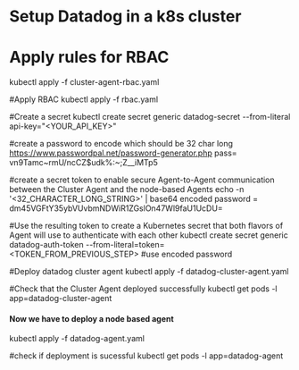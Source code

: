 # Setup Datadog in a k8s cluster 

# Apply rules for RBAC
kubectl apply -f cluster-agent-rbac.yaml

#Apply RBAC
kubectl apply -f rbac.yaml

#Create a secret
kubectl create secret generic datadog-secret --from-literal api-key="<YOUR_API_KEY>"


#create a password to encode which should be 32 char long
https://www.passwordpal.net/password-generator.php
pass= vn9Tamc~rmU/ncCZ$udk%:~;Z__iMTp5

#create a secret token to enable secure Agent-to-Agent communication between the Cluster Agent and the node-based Agents
echo -n '<32_CHARACTER_LONG_STRING>' | base64
encoded password = dm45VGFtY35ybVUvbmNDWiR1ZGslOn47Wl9faU1UcDU=

#Use the resulting token to create a Kubernetes secret that both flavors of Agent will use to authenticate with each other
kubectl create secret generic datadog-auth-token --from-literal=token=<TOKEN_FROM_PREVIOUS_STEP>  #use encoded password

#Deploy datadog cluster agent
 kubectl apply -f datadog-cluster-agent.yaml

#Check that the Cluster Agent deployed successfully
kubectl get pods -l app=datadog-cluster-agent



#### Now we have to deploy a node based agent ###
kubectl apply -f datadog-agent.yaml

#check if deployment is sucessful
kubectl get pods -l app=datadog-agent

